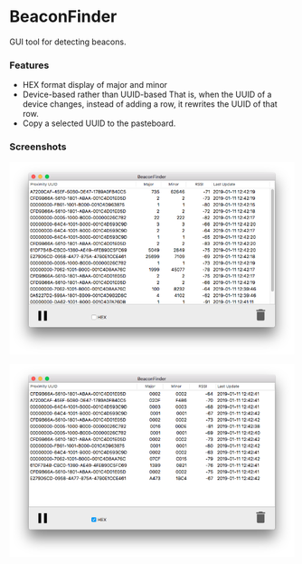 # BeaconFinder
GUI tool for detecting beacons.

### Features

* HEX format display of major and minor
* Device-based rather than UUID-based
  That is, when the UUID of a device changes, instead of adding a row, it rewrites the UUID of that row.
* Copy a selected UUID to the pasteboard.

### Screenshots

![decimal](img/sample-dec.png)

![hexadecimal](img/sample-hex.png)

